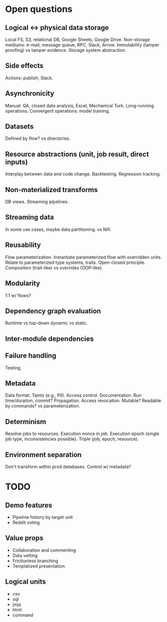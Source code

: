 # Open questions

## Logical \<-> physical data storage

Local FS, S3, relational DB, Google Sheets, Google Drive.
Non-storage mediums: e-mail, message queue, RPC, Slack, Arrow.
Immutability (tamper proofing) vs tamper evidence.
Storage system abstraction.

## Side effects

Actions: publish, Slack.

## Asynchronicity

Manual: QA, closed data analysis, Excel, Mechanical Turk.
Long-running operations.
Convergent operations: model training.

## Datasets

Defined by flow?
vs directories.

## Resource abstractions (unit, job result, direct inputs)

Interplay between data and code change. Backtesting. Regression tracking.

## Non-materialized transforms

DB views.
Streaming pipelines.

## Streaming data

In some use cases, maybe data partitioning.
vs Nifi.

## Reusability

Flow parameterization.
Instantiate parameterized flow with overridden units.
Relate to parameterized type systems, traits.
Open-closed principle. Composition (trait-like) vs overrides (OOP-like).

## Modularity

1:1 w/ flows?

## Dependency graph evaluation

Runtime vs top-down dynamic vs static.

## Inter-module dependencies

## Failure handling

Testing.

## Metadata

Data format. Taints (e.g., PII). Access control. Documentation.
Run time/duration, commit?
Propagation.
Access revocation. Mutable?
Readable by commands?
vs parameterization.

## Determinism

Resolve jobs to resources. Execution nonce in job. Execution epoch (single job type, inconsistencies possible). Triple (job, epoch, resource).

## Environment separation

Don't transform within prod databases.
Control w/ metadata?

# TODO

## Demo features

- Pipeline history by target unit
- Reddit voting

## Value props

- Collaboration and commenting
- Data vetting
- Frictionless branching
- Templatized presentation

## Logical units

- csv
- sql
- jinja
- html
- command
